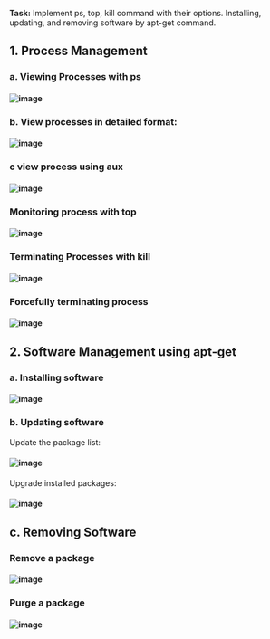 **Task:** Implement ps, top, kill command with their options. Installing, updating, and removing software by apt-get command.


## 1. Process Management

  ### a. Viewing Processes with ps
  #### ![image](https://github.com/user-attachments/assets/08eba8cf-207e-4082-8e8c-a823370ae837)
  ### b. View processes in detailed format:
   #### ![image](https://github.com/user-attachments/assets/445b21a5-fcc1-4a38-b2eb-a066d6f4f59f)
  ### c view process using aux
  #### ![image](https://github.com/user-attachments/assets/77e8d095-4715-4f5c-a0dc-e754305bdcef)

### Monitoring process with top
  #### ![image](https://github.com/user-attachments/assets/e851e702-7a85-4ac8-871b-78a8a5ac1fe0)

### Terminating Processes with kill
  #### ![image](https://github.com/user-attachments/assets/ad53c675-bbdf-4f22-baf1-aa4ac76ffca8)
### Forcefully terminating process
  #### ![image](https://github.com/user-attachments/assets/ae92d03b-8ca2-4fe0-9125-aeed9ffe04c6)
## 2. Software Management using apt-get
### a. Installing software
#### ![image](https://github.com/user-attachments/assets/0f850ad8-ef00-4810-8693-6d587f02d64d)
### b. Updating software
Update the package list:
#### ![image](https://github.com/user-attachments/assets/950ccc50-5604-4954-a747-88c40e5ac6b2)
Upgrade installed packages:
#### ![image](https://github.com/user-attachments/assets/53432223-3d83-4738-acce-c2d3db32e9fc)

## c. Removing Software
### Remove a package
#### ![image](https://github.com/user-attachments/assets/524ca5e1-3e6d-4cda-ab55-67022ddc80b2)
### Purge a package
#### ![image](https://github.com/user-attachments/assets/241cd72f-cec6-494e-b315-0587ce28fc92)












